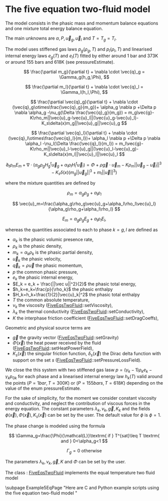 The five equation two-fluid model
=================================

The model consists in the phasic mass and momentum balance equations and one mixture total energy balance equation. 

The main unknowns are $\alpha, P, \vec{u}_g, \vec{u}_l$ and $T=T_g=T_l$. 

The model uses stiffened gas laws $p_g(\rho_g,T)$ and  $p_l(\rho_l,T)$ and linearised internal energy laws $e_g(T)$ and  $e_l(T)$ fitted by either around 1 bar and 373K or around 155 bars and 618K (see pressureEstimate).

$$
 \frac{\partial m_g}{\partial t} + \nabla \cdot \vec{q}_g = \Gamma_g(h_g,\Phi),
$$
 
$$
\frac{\partial m_l}{\partial t} + \nabla \cdot \vec{q}_l = \Gamma_l(h_l,\Phi),
$$
 
$$
\frac{\partial \vec{q}_g}{\partial t} + \nabla \cdot (\vec{q}_g\otimes\frac{\vec{q}_g}{m_g})+ \alpha_g \nabla p 
 +\Delta p \nabla \alpha_g -\nu_g(\Delta \frac{\vec{q}_g}{m_g}) = m_g\vec{g}-K\rho_m||\vec{u}_g-\vec{u}_l||(\vec{u}_g-\vec{u}_l)-K_s\delta(x)m_g||\vec{u}_g||\vec{u}_g
$$
 
$$
\frac{\partial \vec{q}_l}{\partial t} + \nabla \cdot (\vec{q}_l\otimes\frac{\vec{q}_l}{m_l})+ \alpha_l \nabla p
+\Delta p \nabla \alpha_l -\nu_l(\Delta \frac{\vec{q}_l}{m_l}) = m_l\vec{g}-K\rho_m||\vec{u}_l-\vec{u}_g||(\vec{u}_l-\vec{u}_g)-K_s\delta(x)m_l||\vec{u}_l||\vec{u}_l
$$
 
$$
\partial_t\rho_m E_m+\nabla\cdot(\alpha_g\rho_g H_g{}^t\vec{u}_g+\alpha_l\rho_l H_l{}^t\vec{u}_l)=\Phi+\rho\vec{g}\cdot\vec{u}_m-K\rho_m||\vec{u}_g-\vec{u}_l||^3-K_s\delta(x)(m_g||\vec{u}_g||^3+m_l||\vec{u}||^3)
$$

where the mixture quantities are defined by

$$
\rho_m=\alpha_g\rho_g+\alpha_l\rho_l
$$
 
$$
\vec{u}_m=\frac{\alpha_g\rho_g\vec{u}_g+\alpha_l\rho_l\vec{u}_l}{\alpha_g\rho_g+\alpha_l\rho_l}
$$
 
$$
E_m=\alpha_g\rho_g E_g+\alpha_l\rho_l E_l,
$$

whereas the quantities associated to each to phase $k=g,l$ are defined as
- $\alpha_k$ is the phasic volumic presence rate,
- $\rho_k$ is the phasic density,
- $m_k=\alpha_k\rho_k$ is the phasic partial density,
- $\vec u_k$ the phasic velocity,
- $\vec q_k = \rho \vec u$ the phasic momentum,
- $p$ the common phasic pressure,
- $e_k$ the phasic internal energy,
- $E_k = e_k + \frac{||\vec u||^2}{2}$ the phasic total energy,
- $h_k=e_k+\frac{p}{\rho_k}$ the phasic enthalpy
- $H_k=h_k+\frac{1}{2}|\vec{u}_k|^2$ the phasic total enthalpy
- $T$ the common absolute temperature,
- $\nu_k$ the viscosity ([FiveEqsTwoFluid](../../../Models/inc/FiveEqsTwoFluid.hxx)::setViscosity),
- $\lambda_k$ the thermal conductivity ([FiveEqsTwoFluid](../../../Models/inc/FiveEqsTwoFluid.hxx)::setConductivity),
- $K$ the interphase friction coefficient ([FiveEqsTwoFluid](../../../Models/inc/FiveEqsTwoFluid.hxx)::setDragCoeffs),

Geometric and physical source terms are
- $\vec g$ the gravity vector ([FiveEqsTwoFluid](../../../Models/inc/FiveEqsTwoFluid.hxx)::setGravity)
- $\Phi(\vec x)$ the heat power received by the fluid ([FiveEqsTwoFluid](../../../Models/inc/FiveEqsTwoFluid.hxx)::setHeatPowerField),
- $K_s(\vec x)$ the singular friction function, $\delta_s(\vec x)$ the Dirac delta function with support on the set $s$ ([FiveEqsTwoFluid](../../../Models/inc/FiveEqsTwoFluid.hxx)::setPressureLossField).

We close the this system with two stiffened gas lasw $p = (\gamma_k -1) \rho_k e_k -\gamma_k p_{0k}$ for each phase 
and a linearised internal energy law $h_k(T)$ valid around the points $(P=1 bar, T=300K)$ or $(P=155 bars, T=618K)$ depending on the value of the enum pressureEstimate.

For the sake of simplicity, for the moment we consider constant viscosity and conductivity, and neglect the contribution of viscous forces in the energy equation. The constant parameters $\lambda_k, \nu_k,\vec g, K_k$ 
and the fields $\phi(\vec x), \Phi(\vec x), K_s(\vec x)$ can be set by the user. 
The default value for $\phi$ is $\phi=1$.

The phase change is modeled using the formula

$$
 \Gamma_g=\frac{\Phi}{\mathcal{L}}\textrm{ if } T^{sat}\leq T \textrm{ and } 0<\alpha_g<1
$$

$$
  \Gamma_g= 0 \textrm{ otherwise }
$$

The parameters $\lambda_k, \nu_k,\vec g, K$ and $\Phi$ can be set by the user.

The class : [FiveEqsTwoFluid](../../../Models/inc/FiveEqsTwoFluid.hxx) implements the equal temperature two fluid model  

\subpage Example5EqPage "Here are C and Python example scripts using the five equation two-fluid model "

